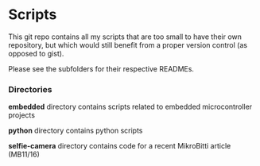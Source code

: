 Scripts
=======

This git repo contains all my scripts that are too small to have their own repository,
but which would still benefit from a proper version control (as opposed to gist).

Please see the subfolders for their respective READMEs.

### Directories

**embedded** directory contains scripts related to embedded microcontroller projects

**python** directory contains python scripts

**selfie-camera** directory contains code for a recent MikroBitti article (MB11/16)
